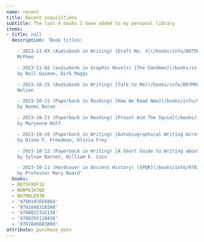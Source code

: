 ```yaml
---
name: recent
title: Recent acquisitions
subtitle: The last 8 books I have added to my personal library
items:
- title: null
  description: 'Book titles:

    - 2023-11-03 (Audiobook in Writing) [Draft No. 4](/books/info/B075F8XF1V) by John
    McPhee

    - 2023-11-02 (audiobook in Graphic Novels) [The Sandman](/books/info/B0BFK1K36D)
    by Neil Gaiman, Dirk Maggs

    - 2023-10-25 (Audiobook in Writing) [Talk to Me](/books/info/B07M6LD93N) by Dean
    Nelson

    - 2023-10-21 (Paperback in Reading) [How We Read Now](/books/info/9780197656884)
    by Naomi Baron

    - 2023-10-21 (Paperback in Reading) [Proust And The Squid](/books/info/9781848310308)
    by Maryanne Wolf

    - 2023-10-19 (Paperback in Writing) [Autobiographical Writing Across the Disciplines](/books/info/9780822332138)
    by Diane P. Freedman, Olivia Frey

    - 2023-10-12 (Paperback in Writing) [A Short Guide to Writing about Literature](/books/info/9780205118458)
    by Sylvan Barnet, William E. Cain

    - 2023-10-11 (Hardcover in Ancient History) [SPQR](/books/info/9781846683800)
    by Professor Mary Beard'
  books:
  - B075F8XF1V
  - B0BFK1K36D
  - B07M6LD93N
  - '9780197656884'
  - '9781848310308'
  - '9780822332138'
  - '9780205118458'
  - '9781846683800'
attribute: purchase_date
---
```



